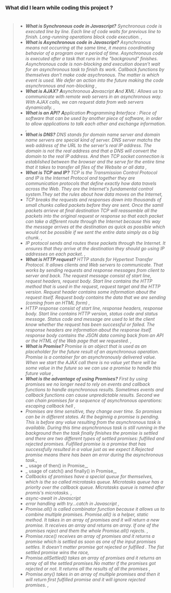 ### What did I learn while coding this project ?

> #
>
> - _**What is Synchronous code in Javascript?** Synchronous code is executed line by line. Each line of code waits for previous line to finish. Long-running operations block code execution. ,_
> - _**What is Asynchronous code in Javascript?** Asynchronous means not occurring at the same time, it means coordinating behavior of a program over a period of time. Asynchronous code is executed after a task that runs in the "background" finishes. Asynchronous code is non-blocking and execution doesn't wait for an asynchronous task to finish its work. Callback functions by themselves don't make code asychronous. The matter is which event is used. We defer an action into the future making the code asynchronous and non-blocking ,_
> - _**What is AJAX?** **A**synchronous **J**avascript **A**nd **X**ML: Allows us to communicate with remote web servers in an asynchronous way. With AJAX calls, we can request data from web servers dynamically. ,_
> - _**What is an API?** **A**pplication **P**rogramming **I**nterface : Piece of software that can be used by another piece of software, in order to allow applications to talk each other and exchange information. ,_
> - _**What is DNS?** DNS stands for domain name server and domain name servers are special kind of server. DNS server matchs the web address of the URL to the server's real IP address. The domain is not the real address and that a DNS will convert the domain to the real IP address. And then TCP socket connection is established between the browser and the serve for the entire time that it takes to transfer all files of the Website or all data ,_
> - _**What is TCP and IP?** TCP is the Transmission Control Protocol and IP is the Internet Protocol and together they are communication protocols that define exactly how data travels across the Web. They are the Internet's fundamental control system.They set the rules about how data moves on the Internet,_
> - _TCP breaks the requests and responses down into thousands of small chunks called packets before they are sent. Once the samll packets arrieve at final destination TCP will reassemble all the packets into the original request or response so that each packet can take a different route through the Internet because this way the message arrives at the destination as quick as possible which would not be possible if we sent the entire data simply as a big chunk. ,_
> - _IP protocol sends and routes these packets through the Internet. It ensures that they arrive at the destination they should go using IP addresses on each packet. ,_
> - _**What is HTTP request?** HTTP stands for Hypertext Transfer Protocol. It allows clients and Web servers to communicate. That works by sending requests and response messages from client to server and back. The request message consist of start line, request headers, request body. Start line contains the HTTP method that is used in the request, request target and the HTTP version. Request header contains some information about the request itself. Request body contains the data that we are sending (coming from an HTML form) ,_
> - _HTTP response consist of start line, response headers, response body. Start line contains HTTP version, status code and status message. Status code and message are used to let the client know whether the request has been successful or failed. The response headers are information about the response itself. response body contains the JSON data coming back from an API or the HTML of the Web page that we requested. ,_
> - _**What is Promise?** Promise is an object that is used as an placeholder for the future result of an asynchronous operation. Promise is a container for an asynchronously delivered value. When we start the AJAX call there is no value yet there will be some value in the future so we can use a promise to handle this future value ,_
> - _**What is the advantage of using Promises?** First by using promises we no longer need to rely on events and callback functions to handle asynchronous results. Sometimes events and callback functions can cause unpredictable results. Second we can chain promises for a sequence of asynchronous operations: escaping callback hell ,_
> - _Promises are time sensitive, they change over time. So promises can be in different states. At the beginnig a promise is pending. This is before any value resulting from the asynchronous task is available. During this time asynchronous task is still running in the background then the task finally finishes the promise is settled and there are two different types of settled promises: fulfilled and rejected promises. Fulfilled promise is a promise that has successfully resulted in a value just as we expect it.Rejected promise means there has been an error during the asynchronous task.,_
> - _ usage of then() in Promise,_
> - _ usage of catch() and finally() in Promise,_
> - _Callbacks of promises have a special queue for themselves, which is the so called microtasks queue. Microtasks queue has a priority over the callback queue. Microtasks queue is named after promis's microtasks. ,_
> - _async-await in Javascript_
> - _error handling with try...catch in Javascript ,_
> - _Promise.all() is called combinator function because it allows us to combine multiple promises. Promise.all() is a helper, static method. It takes in an array of promises and it will return a new promise. It receives an array and returns an array. If one of the promises reject and them the whole Promise.all() rejects. ,_
> - _Promise.race() receives an array of promises and it returns a promise which is settled as soon as one of the input promises settles. It doesn't matter promise got rejected or fulfilled . The fist settled promise wins the race,_
> - _Promise.allSettled() takes an array of promises and it returns an array of all the settled promises.No matter if the promises got rejected or not. It returns all the results of all the promises ,_
> - _Promise.any() takes in an array of multiple promises and then it will return first fulfilled promise and it will ignore rejected promises. ,_
>
> #
